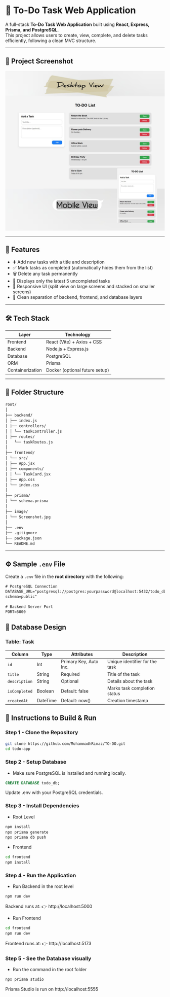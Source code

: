 # 📝 To-Do Task Web Application

A full-stack **To-Do Task Web Application** built using **React, Express, Prisma, and PostgreSQL**.  
This project allows users to create, view, complete, and delete tasks efficiently, following a clean MVC structure.

---

## 📸 Project Screenshot

![Project Screenshot](Images/Screenshot.jpg)

---

## 🚀 Features

- ➕ Add new tasks with a title and description
- ✅ Mark tasks as completed (automatically hides them from the list)
- 🗑️ Delete any task permanently
- 🔄 Displays only the latest 5 uncompleted tasks
- 📱 Responsive UI (split view on large screens and stacked on smaller screens)
- 🧩 Clean separation of backend, frontend, and database layers

---

## 🛠️ Tech Stack

| Layer            | Technology                     |
| ---------------- | ------------------------------ |
| Frontend         | React (Vite) + Axios + CSS     |
| Backend          | Node.js + Express.js           |
| Database         | PostgreSQL                     |
| ORM              | Prisma                         |
| Containerization | Docker (optional future setup) |

---

## 📂 Folder Structure

```bash
root/
│
├── backend/
│ ├── index.js
│ ├── controllers/
│ │ └── taskController.js
│ ├── routes/
│   └── taskRoutes.js
│
├── frontend/
│ └── src/
│ ├── App.jsx
│ ├── components/
│ │ └── TaskCard.jsx
│ ├── App.css
│ └── index.css
│
├── prisma/
│ └── schema.prisma
│
├── image/
│ └── Screenshot.jpg
│
├── .env
├── .gitignore
├── package.json
└── README.md
```

---

## ⚙️ Sample `.env` File

Create a `.env` file in the **root directory** with the following:

```env
# PostgreSQL Connection
DATABASE_URL="postgresql://postgres:yourpassword@localhost:5432/todo_db?schema=public"

# Backend Server Port
PORT=5000
```

## 🧱 Database Design

### Table: Task

| Column        | Type     | Attributes             | Description                    |
| ------------- | -------- | ---------------------- | ------------------------------ |
| `id`          | Int      | Primary Key, Auto Inc. | Unique identifier for the task |
| `title`       | String   | Required               | Title of the task              |
| `description` | String   | Optional               | Details about the task         |
| `isCompleted` | Boolean  | Default: false         | Marks task completion status   |
| `createdAt`   | DateTime | Default: now()         | Creation timestamp             |

## 🧩 Instructions to Build & Run

### Step 1 - Clone the Repository

```bash
git clone https://github.com/MohammadhRimaz/TO-DO.git
cd todo-app
```

### Step 2 - Setup Database

- Make sure PostgreSQL is installed and running locally.

```sql
CREATE DATABASE todo_db;
```

Update .env with your PostgreSQL credentials.

### Step 3 - Install Dependencies

- Root Level

```bash
npm install
npx prisma generate
npx prisma db push
```

- Frontend

```bash
cd frontend
npm install
```

### Step 4 - Run the Application

- Run Backend in the root level

```bash
npm run dev
```

Backend runs at:
👉 http://localhost:5000

- Run Frontend

```bash
cd frontend
npm run dev
```

Frontend runs at:
👉 http://localhost:5173

### Step 5 - See the Database visually

- Run the command in the root folder

```bash
npx prisma studio
```

Prisma Studio is run on http://localhost:5555
